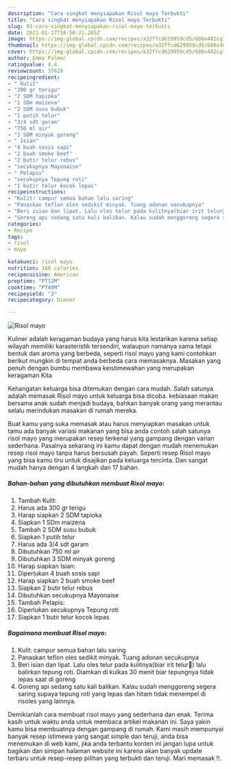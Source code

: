 ```yaml
---
description: "Cara singkat menyiapakan Risol mayo Terbukti"
title: "Cara singkat menyiapakan Risol mayo Terbukti"
slug: 91-cara-singkat-menyiapakan-risol-mayo-terbukti
date: 2021-01-17T16:58:21.265Z
image: https://img-global.cpcdn.com/recipes/a32ffcd629959cd5/680x482cq70/risol-mayo-foto-resep-utama.jpg
thumbnail: https://img-global.cpcdn.com/recipes/a32ffcd629959cd5/680x482cq70/risol-mayo-foto-resep-utama.jpg
cover: https://img-global.cpcdn.com/recipes/a32ffcd629959cd5/680x482cq70/risol-mayo-foto-resep-utama.jpg
author: Emma Palmer
ratingvalue: 4.4
reviewcount: 37628
recipeingredient:
- " Kulit"
- "300 gr terigu"
- "2 SDM tapioka"
- "1 SDm maizena"
- "2 SDM susu bubuk"
- "1 putih telur"
- "3/4 sdt garam"
- "750 ml air"
- "3 SDM minyak goreng"
- " Isian"
- "4 buah sosis sapi"
- "2 buah smoke beef"
- "2 butir telur rebus"
- "secukupnya Mayonaise"
- " Pelapis"
- "secukupnya Tepung roti"
- "1 butir telur kocok lepas"
recipeinstructions:
- "Kulit: campur semua bahan lalu saring"
- "Panaskan teflon oles sedikit minyak. Tuang adonan secukupnya"
- "Beri isian dan lipat. Lalu oles telur pada kulitnya(biar irit telur🤭) lalu balirkan tepung roti. Diamkan di kulkas 30 menit biar tepungnya tidak lepas saat di goreng"
- "Goreng api sedang satu kali balikan. Kalau sudah menggoreng segera saring supaya tepung roti yang lepas dan hitam tidak menempel di risoles yang lainnya."
categories:
- Recipe
tags:
- risol
- mayo

katakunci: risol mayo 
nutrition: 168 calories
recipecuisine: American
preptime: "PT12M"
cooktime: "PT40M"
recipeyield: "3"
recipecategory: Dinner

---
```



![Risol mayo](https://img-global.cpcdn.com/recipes/a32ffcd629959cd5/680x482cq70/risol-mayo-foto-resep-utama.jpg)

Kuliner adalah keragaman budaya yang harus kita lestarikan karena setiap wilayah memiliki karasteristik tersendiri, walaupun namanya sama tetapi bentuk dan aroma yang berbeda, seperti risol mayo yang kami contohkan berikut mungkin di tempat anda berbeda cara memasaknya. Masakan yang penuh dengan bumbu membawa keistimewahan yang merupakan keragaman Kita

Kehangatan keluarga bisa ditemukan dengan cara mudah. Salah satunya adalah memasak Risol mayo untuk keluarga bisa dicoba. kebiasaan makan bersama anak sudah menjadi budaya, bahkan banyak orang yang merantau selalu merindukan masakan di rumah mereka.



Buat kamu yang suka memasak atau harus menyiapkan masakan untuk tamu ada banyak variasi makanan yang bisa anda contoh salah satunya risol mayo yang merupakan resep terkenal yang gampang dengan varian sederhana. Pasalnya sekarang ini kamu dapat dengan mudah menemukan resep risol mayo tanpa harus bersusah payah.
Seperti resep Risol mayo yang bisa kamu tiru untuk disajikan pada keluarga tercinta. Dan sangat mudah hanya dengan 4 langkah dan 17 bahan.


<!--inarticleads1-->

##### Bahan-bahan yang dibutuhkan membuat Risol mayo:

1. Tambah  Kulit:
1. Harus ada 300 gr terigu
1. Harap siapkan 2 SDM tapioka
1. Siapkan 1 SDm maizena
1. Tambah 2 SDM susu bubuk
1. Siapkan 1 putih telur
1. Harus ada 3/4 sdt garam
1. Dibutuhkan 750 ml air
1. Dibutuhkan 3 SDM minyak goreng
1. Harap siapkan  Isian:
1. Diperlukan 4 buah sosis sapi
1. Harap siapkan 2 buah smoke beef
1. Siapkan 2 butir telur rebus
1. Dibutuhkan secukupnya Mayonaise
1. Tambah  Pelapis:
1. Diperlukan secukupnya Tepung roti
1. Siapkan 1 butir telur kocok lepas




<!--inarticleads2-->

##### Bagaimana membuat  Risol mayo:

1. Kulit: campur semua bahan lalu saring
1. Panaskan teflon oles sedikit minyak. Tuang adonan secukupnya
1. Beri isian dan lipat. Lalu oles telur pada kulitnya(biar irit telur🤭) lalu balirkan tepung roti. Diamkan di kulkas 30 menit biar tepungnya tidak lepas saat di goreng
1. Goreng api sedang satu kali balikan. Kalau sudah menggoreng segera saring supaya tepung roti yang lepas dan hitam tidak menempel di risoles yang lainnya.




Demikianlah cara membuat risol mayo yang sederhana dan enak. Terima kasih untuk waktu anda untuk membaca artikel makanan ini. Saya yakin kamu bisa membuatnya dengan gampang di rumah. Kami masih mempunyai banyak resep istimewa yang sangat simple dan teruji, anda bisa menemukan di web kami, jika anda terbantu konten ini jangan lupa untuk bagikan dan simpan halaman website ini karena akan banyak update terbaru untuk resep-resep pilihan yang terbukti dan teruji. Mari memasak !!. 
